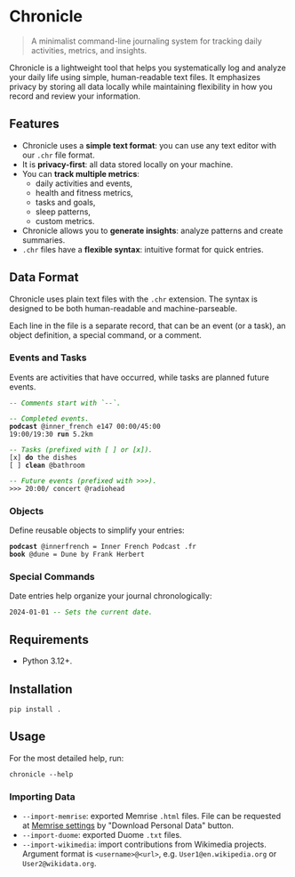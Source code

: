 # Chronicle

> A minimalist command-line journaling system for tracking daily activities,
metrics, and insights.

Chronicle is a lightweight tool that helps you systematically log and analyze
your daily life using simple, human-readable text files. It emphasizes privacy
by storing all data locally while maintaining flexibility in how you record and
review your information.

## Features

- Chronicle uses a **simple text format**: you can use any text editor with our `.chr`
file format.
- It is **privacy-first**: all data stored locally on your machine.
- You can **track multiple metrics**:
  - daily activities and events,
  - health and fitness metrics,
  - tasks and goals,
  - sleep patterns,
  - custom metrics.
- Chronicle allows you to **generate insights**: analyze patterns and create
summaries.
- `.chr` files have a **flexible syntax**: intuitive format for quick entries.

## Data Format

Chronicle uses plain text files with the `.chr` extension. The syntax is
designed to be both human-readable and machine-parseable.

Each line in the file is a separate record, that can be an event (or a task),
an object definition, a special command, or a comment.

### Events and Tasks

Events are activities that have occurred, while tasks are planned future events.

<pre><code><span style="color: green; font-style: italic;">-- Comments start with `--`.</span>

<span style="color: green; font-style: italic;">-- Completed events.</span>
<span style="font-weight: bold;">podcast</span> @inner_french e147 00:00/45:00
19:00/19:30 <span style="font-weight: bold;">run</span> 5.2km

<span style="color: green; font-style: italic;">-- Tasks (prefixed with [ ] or [x]).</span>
[x] <b>do</b> the dishes
[ ] <b>clean</b> @bathroom

<span style="color: green; font-style: italic;">-- Future events (prefixed with >>>).</span>
>>> 20:00/ concert @radiohead
</code></pre>

### Objects

Define reusable objects to simplify your entries:

<pre><code><b>podcast</b> @innerfrench = Inner French Podcast .fr
<b>book</b> @dune = Dune by Frank Herbert</code></pre>

### Special Commands

Date entries help organize your journal chronologically:

<pre><code>2024-01-01 <span style="color: green; font-style: italic;">-- Sets the current date.</span>
</code></pre>

## Requirements

- Python 3.12+.

## Installation

```shell
pip install .
```

## Usage

For the most detailed help, run:

```shell
chronicle --help
```

### Importing Data

- `--import-memrise`: exported Memrise `.html` files. File can be requested at
  [Memrise settings](https://app.memrise.com/settings/) by "Download Personal
  Data" button.
- `--import-duome`: exported Duome `.txt` files.
- `--import-wikimedia`: import contributions from Wikimedia projects.
  Argument format is `<username>@<url>`, e.g. `User1@en.wikipedia.org`
  or `User2@wikidata.org`.
